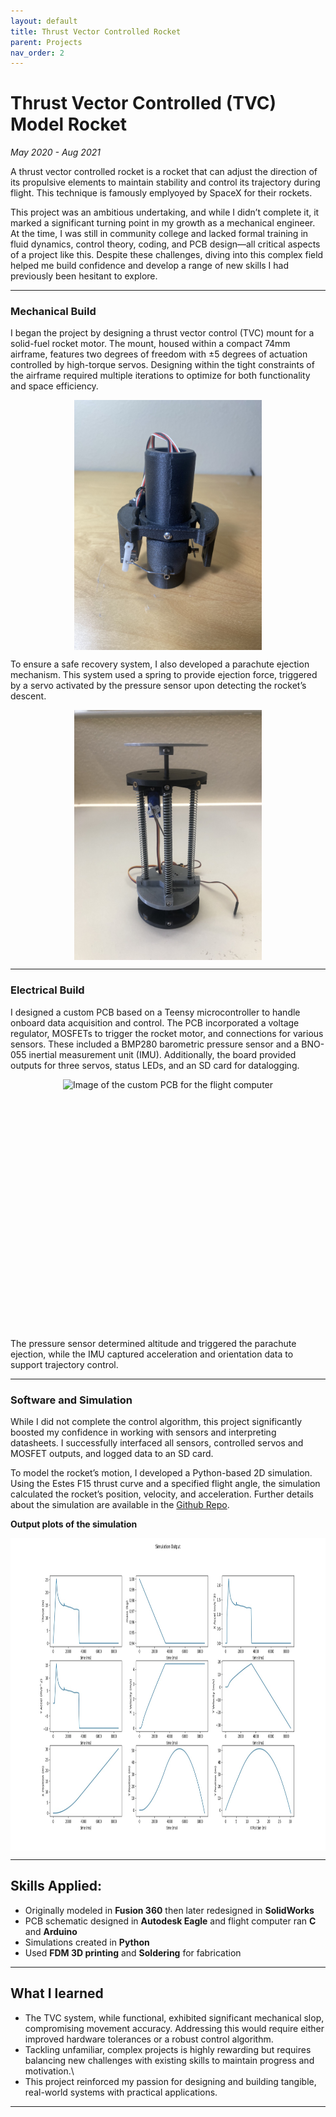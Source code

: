 ```yaml
---
layout: default
title: Thrust Vector Controlled Rocket
parent: Projects
nav_order: 2
---
```


# Thrust Vector Controlled (TVC) Model Rocket
*May 2020 - Aug 2021*  

A thrust vector controlled rocket is a rocket that can adjust the direction of its propulsive elements to maintain stability and control its trajectory during flight. This technique is famously emplyoyed by SpaceX for their rockets.

This project was an ambitious undertaking, and while I didn’t complete it, it marked a significant turning point in my growth as a mechanical engineer. At the time, I was still in community college and lacked formal training in fluid dynamics, control theory, coding, and PCB design—all critical aspects of a project like this. Despite these challenges, diving into this complex field helped me build confidence and develop a range of new skills I had previously been hesitant to explore.

---

### Mechanical Build
I began the project by designing a thrust vector control (TVC) mount for a solid-fuel rocket motor. The mount, housed within a compact 74mm airframe, features two degrees of freedom with ±5 degrees of actuation controlled by high-torque servos. Designing within the tight constraints of the airframe required multiple iterations to optimize for both functionality and space efficiency.

<div style="display: flex; justify-content: center;">
  <img src="assets/tvc.jpg" alt="Image of the TVC" style="height: 400px; width: auto;">
</div>

To ensure a safe recovery system, I also developed a parachute ejection mechanism. This system used a spring to provide ejection force, triggered by a servo activated by the pressure sensor upon detecting the rocket’s descent.

<div style="display: flex; justify-content: center;">
  <img src="assets/piston_mechanism.jpg" alt="Image of the Piston Mechanism" style="height: 400px; width: auto;">
</div>

---

### Electrical Build
I designed a custom PCB based on a Teensy microcontroller to handle onboard data acquisition and control. The PCB incorporated a voltage regulator, MOSFETs to trigger the rocket motor, and connections for various sensors. These included a BMP280 barometric pressure sensor and a BNO-055 inertial measurement unit (IMU). Additionally, the board provided outputs for three servos, status LEDs, and an SD card for datalogging.

<div style="display: flex; justify-content: center;">
  <img src="assets/flight_board.jpg" alt="Image of the custom PCB for the flight computer" style="height: 400px; width: auto;">
</div>

The pressure sensor determined altitude and triggered the parachute ejection, while the IMU captured acceleration and orientation data to support trajectory control.

---

### Software and Simulation
While I did not complete the control algorithm, this project significantly boosted my confidence in working with sensors and interpreting datasheets. I successfully interfaced all sensors, controlled servos and MOSFET outputs, and logged data to an SD card.

To model the rocket’s motion, I developed a Python-based 2D simulation. Using the Estes F15 thrust curve and a specified flight angle, the simulation calculated the rocket’s position, velocity, and acceleration. Further details about the simulation are available in the [Github Repo](https://github.com/ZacCac/Model-Rocket-Flight-Simulation/tree/main).

**Output plots of the simulation**
<div style="display: flex; justify-content: center;">
  <img src="assets/rocket_sim.jpg" alt="Output plots of the simulation" style="height: 500px; width: auto;">
</div>

---

## Skills Applied:
- Originally modeled in **Fusion 360** then later redesigned in **SolidWorks**
- PCB schematic designed in **Autodesk Eagle** and flight computer ran **C** and **Arduino**
- Simulations created in **Python**
- Used **FDM 3D printing** and **Soldering** for fabrication

---

## What I learned
- The TVC system, while functional, exhibited significant mechanical slop, compromising movement accuracy. Addressing this would require either improved hardware tolerances or a robust control algorithm.
- Tackling unfamiliar, complex projects is highly rewarding but requires balancing new challenges with existing skills to maintain progress and motivation.\
- This project reinforced my passion for designing and building tangible, real-world systems with practical applications.

---